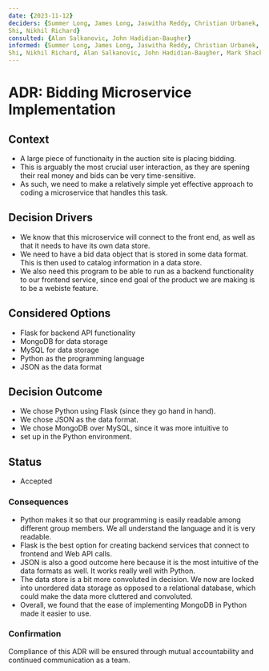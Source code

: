 ```yaml
---
date: {2023-11-12}
deciders: {Summer Long, James Long, Jaswitha Reddy, Christian Urbanek, Torres
Shi, Nikhil Richard}
consulted: {Alan Salkanovic, John Hadidian-Baugher}
informed: {Summer Long, James Long, Jaswitha Reddy, Christian Urbanek, Torres
Shi, Nikhil Richard, Alan Salkanovic, John Hadidian-Baugher, Mark Shacklette}
---
```


# ADR: Bidding Microservice Implementation

## Context
* A large piece of functionaity in the auction site is placing bidding. 
* This is arguably the most crucial user interaction, as they are spening
their real money and bids can be very time-sensitive.
* As such, we need to make a relatively simple yet effective approach to coding
a microservice that handles this task.

## Decision Drivers
* We know that this microservice will connect to the front end, as well as that
it needs to have its own data store.
* We need to have a bid data object that is stored in some data format. This is
then used to catalog information in a data store.
* We also need this program to be able to run as a backend functionality to our
frontend service, since end goal of the product we are making is to be a webiste
feature.

## Considered Options
* Flask for backend API functionality
* MongoDB for data storage
* MySQL for data storage
* Python as the programming language
* JSON as the data format

## Decision Outcome
* We chose Python using Flask (since they go hand in hand).
* We chose JSON as the data format.
* We chose MongoDB over MySQL, since it was more intuitive to
* set up in the Python environment.

## Status
* Accepted

### Consequences
* Python makes it so that our programming is easily readable among different
group members. We all understand the language and it is very readable.
* Flask is the best option for creating backend services that connect to
frontend and Web API calls.
* JSON is also a good outcome here because it is the most intuitive of the
data formats as well. It works really well with Python.
* The data store is a bit more convoluted in decision. We now are locked into
unordered data storage as opposed to a relational database, which could make
the data more cluttered and convoluted.
* Overall, we found that the ease of implementing MongoDB in Python made it
easier to use.

### Confirmation
Compliance of this ADR will be ensured through mutual accountability and
continued communication as a team.

